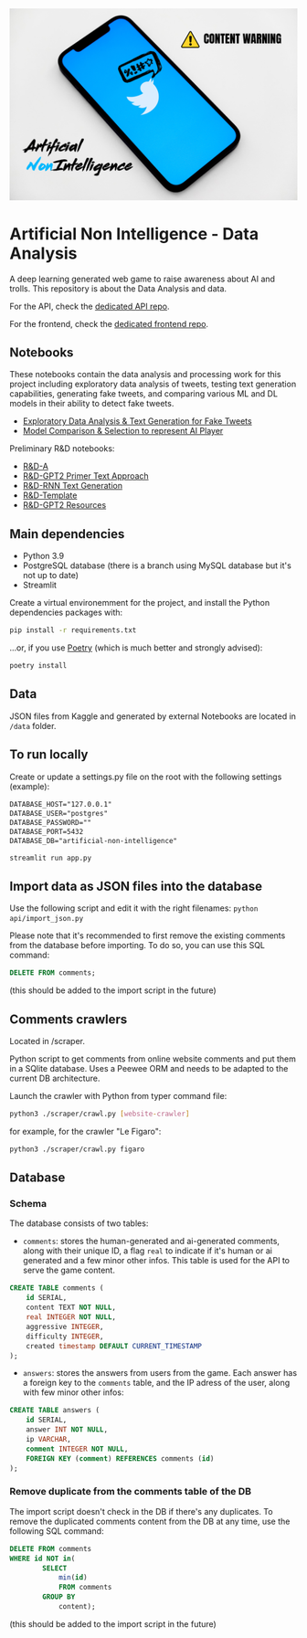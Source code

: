 <img src=images/Cover_photo_Artifical_NonIntelligence.png>

# Artificial Non Intelligence - Data Analysis

A deep learning generated web game to raise awareness about AI and trolls.
This repository is about the Data Analysis and data.

For the API, check the [dedicated API repo](https://github.com/bolinocroustibat/artificial-non-intelligence-api).

For the frontend, check the [dedicated frontend repo](https://github.com/bolinocroustibat/artificial-non-intelligence-frontend).

## Notebooks

These notebooks contain the data analysis and processing work for this project including exploratory data analysis of tweets, testing text generation capabilities, generating fake tweets, and comparing various ML and DL models in their ability to detect fake tweets.     

- [Exploratory Data Analysis & Text Generation for Fake Tweets](https://colab.research.google.com/drive/1ZcTjCIe_RXHtVwk9v_z5SlwRmfdnEBfM?usp=sharing)
- [Model Comparison & Selection to represent AI Player](https://colab.research.google.com/drive/1INR2W0NlG5qYsan94eS-hUvSOmzBO38O?usp=sharing)

Preliminary R&D notebooks: 
- [R&D-A](https://colab.research.google.com/drive/1pjQPQVu6jJOYleQ1VoCv_kRtPeVgc3NR)
- [R&D-GPT2 Primer Text Approach](https://colab.research.google.com/drive/1NHUtwSCIZSj4I8q8KmLBY3SKtP6mTEDB)
- [R&D-RNN Text Generation](https://colab.research.google.com/drive/1Wm9Go9oA6_wQz5gGinOfYJxkUWulvXjL)
- [R&D-Template](https://colab.research.google.com/drive/1FevBBLTL4EByWy49a-EUx5fHmr_z6I2M)
- [R&D-GPT2 Resources](https://colab.research.google.com/drive/1PTbX8Ncl-OiZgqut6X06a4yKZ2roGItF?usp=sharing)

## Main dependencies

- Python 3.9
- PostgreSQL database (there is a branch using MySQL database but it's not up to date)
- Streamlit

Create a virtual environemment for the project, and install the Python dependencies packages with:
```sh
pip install -r requirements.txt
```

...or, if you use [Poetry](https://python-poetry.org/) (which is much better and strongly advised):
```sh
poetry install
```

## Data

JSON files from Kaggle and generated by external Notebooks are located in `/data` folder.


## To run locally

Create or update a settings.py file on the root with the following settings (example):
```
DATABASE_HOST="127.0.0.1"
DATABASE_USER="postgres"
DATABASE_PASSWORD=""
DATABASE_PORT=5432
DATABASE_DB="artificial-non-intelligence"
```

```sh
streamlit run app.py
```


## Import data as JSON files into the database

Use the following script and edit it with the right filenames:
`python api/import_json.py`

Please note that it's recommended to first remove the existing comments from the database before importing. To do so, you can use this SQL command:
```sql
DELETE FROM comments;
```
(this should be added to the import script in the future)


## Comments crawlers

Located in /scraper.

Python script to get comments from online website comments and put them in a SQlite database. Uses a Peewee ORM and needs to be adapted to the current DB architecture.

Launch the crawler with Python from typer command file:
```sh
python3 ./scraper/crawl.py [website-crawler]
```

for example, for the crawler "Le Figaro":
```sh
python3 ./scraper/crawl.py figaro
```


## Database

### Schema

The database consists of two tables:

- `comments`: stores the human-generated and ai-generated comments, along with their unique ID, a flag `real` to indicate if it's human or ai generated and a few minor other infos. This table is used for the API to serve the game content.
```sql
CREATE TABLE comments (
	id SERIAL,
	content TEXT NOT NULL,
	real INTEGER NOT NULL,
	aggressive INTEGER,
	difficulty INTEGER,
	created timestamp DEFAULT CURRENT_TIMESTAMP
);
```

- `answers`: stores the answers from users from the game. Each answer has a foreign key to the `comments` table, and the IP adress of the user, along with few minor other infos:
```sql
CREATE TABLE answers (
	id SERIAL,
	answer INT NOT NULL,
	ip VARCHAR,
	comment INTEGER NOT NULL,
	FOREIGN KEY (comment) REFERENCES comments (id)
);
```


### Remove duplicate from the comments table of the DB

The import script doesn't check in the DB if there's any duplicates.
To remove the duplicated comments content from the DB at any time, use the following SQL command:
```sql
DELETE FROM comments
WHERE id NOT in(
		SELECT
			min(id)
			FROM comments
		GROUP BY
			content);
```
(this should be added to the import script in the future)
